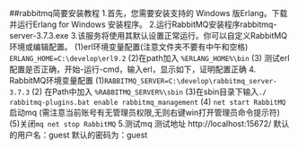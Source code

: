 ##rabbitmq简要安装教程
1.首先，您需要安装支持的 Windows 版Erlang。下载并运行Erlang for Windows 安装程序。
2.运行RabbitMQ安装程序rabbitmq-server-3.7.3.exe
3.该服务将使用其默认设置正常运行。你可以自定义RabbitMQ环境或编辑配置。 
 (1)erl环境变量配置(注意文件夹不要有中午和空格)  `ERLANG_HOME=C:\develop\erl9.2`
 (2)在path加入 `%ERLANG_HOME%\bin`
 (3) 测试erl配置是否正确，开始-运行-cmd，输入erl，显示如下，证明配置正确 
4. RabbitMQ环境变量配置 
 (1)`RABBITMQ_SERVER=C:\develop\rabbitmq_server-3.7.3`
 (2) 在Path中加入 `%RABBITMQ_SERVER%\sbin`
 (3)在sbin目录下输入`./ rabbitmq-plugins.bat enable rabbitmq_management`
 (4) `net start RabbitMQ` 启动mq (需注意当前账号有无管理员权限,无则右键win打开管理员命令提示符)
 (5)关闭`mq net stop RabbitMQ`
5.测试mq
测试地址 http://localhost:15672/ 
默认的用户名：guest 
默认的密码为：guest
